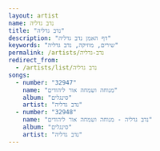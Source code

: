 ```yaml
---
layout: artist
name: נדב גדליה
title: "נדב גדליה"
description: "דף האמן נדב גדליה"
keywords: "שירים, מוזיקה, נדב גדליה"
permalink: /artists/נדב-גדליה
redirect_from:
  - /artists/list/נדב גדליה
songs:
  - number: "32947"
    name: "מנוחה ושמחה אור ליהודים"
    album: "סינגלים"
    artist: "נדב גדליה"
  - number: "32948"
    name: "נדב גדליה - מנוחה ושמחה אור ליהודים"
    album: "סינגלים"
    artist: "נדב גדליה"
---
```

